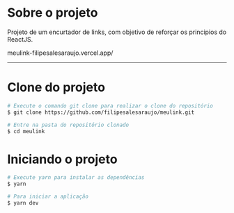 # Sobre o projeto

Projeto de um encurtador de links, com objetivo de reforçar os principios do ReactJS.

meulink-filipesalesaraujo.vercel.app/

---

# Clone do projeto

```bash
# Execute o comando git clone para realizar o clone do repositório
$ git clone https://github.com/filipesalesaraujo/meulink.git

# Entre na pasta do repositório clonado
$ cd meulink
```

# Iniciando o projeto

```bash
# Execute yarn para instalar as dependências
$ yarn

# Para iniciar a aplicação
$ yarn dev

```